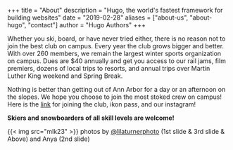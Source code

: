 +++
title = "About"
description = "Hugo, the world's fastest framework for building websites"
date = "2019-02-28"
aliases = ["about-us", "about-hugo", "contact"]
author = "Hugo Authors"
+++

Whether you ski, board, or have never tried either, there is no reason not to join the best club on campus. Every year the club grows bigger and better. With over 260 members, we remain the largest winter sports organization on campus. Dues are $40 annually and get you access to our rail jams, film premiers, dozens of local trips to resorts, and annual trips over Martin Luther King weekend and Spring Break.

Nothing is better than getting out of Ann Arbor for a day or an afternoon on the slopes. We hope you choose to join the most stoked crew on campus! Here is the [link](https://linktr.ee/msc420?utm_source=linktree_profile_share&ltsid=38562c4c-4664-4be1-8ee2-3f7a3c4af1a4) for joining the club, ikon pass, and our instagram!

**Skiers and snowboarders of all skill levels are welcome!**

{{< img src="mlk23" >}}
photos by [@lilaturnerphoto](https://www.instagram.com/lilaturnerphoto/) (1st slide & 3rd slide & Above) and Anya (2nd slide)